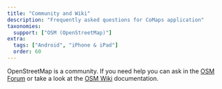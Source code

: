 ```yaml
---
title: "Community and Wiki"
description: "Frequently asked questions for CoMaps application"
taxonomies:
  support: ["OSM (OpenStreetMap)"]
extra:
  tags: ["Android", "iPhone & iPad"]
  order: 60
---
```


OpenStreetMap is a community. If you need help you can ask in the [OSM Forum](https://community.openstreetmap.org/) or take a look at the [OSM Wiki](https://wiki.openstreetmap.org/) documentation.
